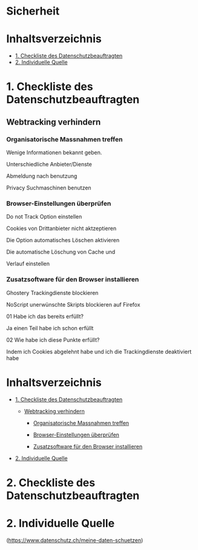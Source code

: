 # Sicherheit <!-- omit in toc -->

# Inhaltsverzeichnis <!-- omit in toc -->
- [1. Checkliste des Datenschutzbeauftragten](#1-checkliste-des-datenschutzbeauftragten)
- [2. Individuelle Quelle](#2-individuelle-quelle)

# 1. Checkliste des Datenschutzbeauftragten
## Webtracking verhindern

### Organisatorische Massnahmen treffen

Wenige Informationen bekannt geben.

Unterschiedliche Anbieter/Dienste

Abmeldung nach benutzung

Privacy Suchmaschinen benutzen

### Browser-Einstellungen überprüfen

Do not Track Option einstellen



Cookies von Drittanbieter nicht aktzeptieren



Die Option automatisches Löschen aktivieren



Die automatische Löschung von Cache und

Verlauf einstellen



### Zusatzsoftware für den Browser installieren

Ghostery Trackingdienste blockieren

NoScript unerwünschte Skripts blockieren auf Firefox



01 Habe ich das bereits erfüllt?



Ja einen Teil habe ich schon erfüllt



02 Wie habe ich diese Punkte erfüllt?



Indem ich Cookies abgelehnt habe und ich die Trackingdienste deaktiviert habe



# Inhaltsverzeichnis <!-- omit in toc -->

- [1. Checkliste des Datenschutzbeauftragten](#1-checkliste-des-datenschutzbeauftragten)

  - [Webtracking verhindern](#webtracking-verhindern)

    - [Organisatorische Massnahmen treffen](#organisatorische-massnahmen-treffen)

    - [Browser-Einstellungen überprüfen](#browser-einstellungen-überprüfen)

    - [Zusatzsoftware für den Browser installieren](#zusatzsoftware-für-den-browser-installieren)

- [2. Individuelle Quelle](#2-individuelle-quelle)



# 2. Checkliste des Datenschutzbeauftragten




# 2. Individuelle Quelle

(https://www.datenschutz.ch/meine-daten-schuetzen)





